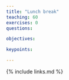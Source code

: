 ```yaml
---
title: "Lunch break"
teaching: 60
exercises: 0
questions:

objectives:

keypoints:

---
```


{% include links.md %}

